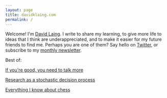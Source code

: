 ```yaml
---
layout: page
title: davidklaing.com
permalink: /
---
```


Welcome! I'm <a id="about-me" class="internal-link" href="/about-me/">David Laing</a>. I write to share my learning, to give more life to ideas that I think are underappreciated, and to make it easier for my future friends to find me. Perhaps you are one of them? Say hello on <a class="external-link" target="_blank" href="https://twitter.com/davidklaing">Twitter</a>, or subscribe to my <a class="external-link" target="_blank" href="https://davidlaing.substack.com">monthly newsletter</a>.

Best of:

<a id="talk-more" class="internal-link" href="/talk-more/">If you're good, you need to talk more</a>

<a id="research-as-a-stochastic-decision-process" class="internal-link" href="/research-as-a-stochastic-decision-process/">Research as a stochastic decision process</a>

<a id="everything-i-know-about-chess" class="internal-link" href="/everything-i-know-about-chess/">Everything I know about chess</a>